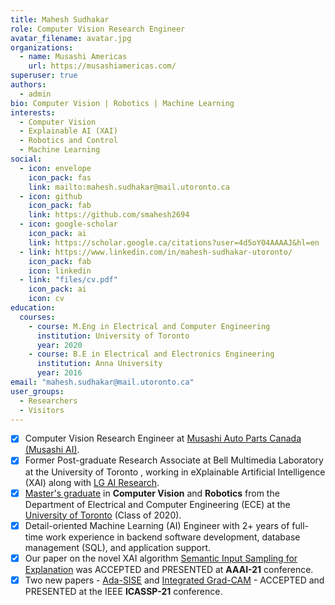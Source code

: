 ```yaml
---
title: Mahesh Sudhakar
role: Computer Vision Research Engineer
avatar_filename: avatar.jpg
organizations:
  - name: Musashi Americas
    url: https://musashiamericas.com/
superuser: true
authors:
  - admin
bio: Computer Vision | Robotics | Machine Learning
interests:
  - Computer Vision
  - Explainable AI (XAI)
  - Robotics and Control
  - Machine Learning
social:
  - icon: envelope
    icon_pack: fas
    link: mailto:mahesh.sudhakar@mail.utoronto.ca
  - icon: github
    icon_pack: fab
    link: https://github.com/smahesh2694
  - icon: google-scholar
    icon_pack: ai
    link: https://scholar.google.ca/citations?user=4d5oY04AAAAJ&hl=en
  - link: https://www.linkedin.com/in/mahesh-sudhakar-utoronto/
    icon_pack: fab
    icon: linkedin
  - link: "files/cv.pdf"
    icon_pack: ai
    icon: cv
education:
  courses:
    - course: M.Eng in Electrical and Computer Engineering
      institution: University of Toronto
      year: 2020
    - course: B.E in Electrical and Electronics Engineering
      institution: Anna University
      year: 2016
email: "mahesh.sudhakar@mail.utoronto.ca"
user_groups:
  - Researchers
  - Visitors
---
```

* [x] Computer Vision Research Engineer at [Musashi Auto Parts Canada (Musashi AI)](https://musashiamericas.com/ai-project/ "Musashi AI").
* [x] Former Post-graduate Research Associate at Bell Multimedia Laboratory at the University of Toronto , working in eXplainable Artificial Intelligence (XAI) along with [LG AI Research](https://www.lgresearch.ai/).
* [x] [Master's graduate](https://www.parchment.com/u/award/b88abb8e7a87635160f5ec53e885a7e8) in **Computer Vision** and **Robotics** from the Department of Electrical and Computer Engineering (ECE) at the [University of Toronto](https://www.utoronto.ca/) (Class of 2020).
* [x] Detail-oriented Machine Learning (AI) Engineer with 2+ years of full-time work experience in backend software development, database management (SQL), and application support.
* [x] Our paper on the novel XAI algorithm [Semantic Input Sampling for Explanation](https://ojs.aaai.org/index.php/AAAI/article/view/17384) was ACCEPTED and PRESENTED at **AAAI-21** conference.
* [x] Two new papers - [Ada-SISE](https://ieeexplore.ieee.org/document/9414942) and [Integrated Grad-CAM](https://ieeexplore.ieee.org/document/9415064) - ACCEPTED and PRESENTED at the IEEE **ICASSP-21** conference.